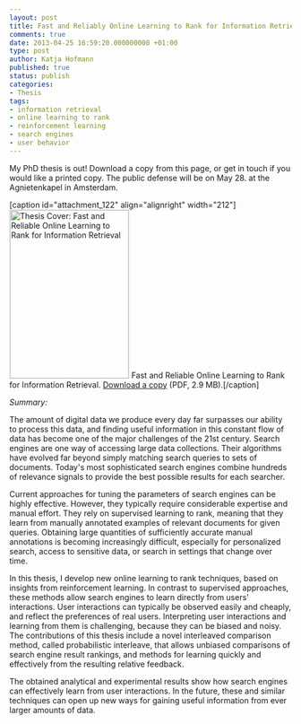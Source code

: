```yaml
---
layout: post
title: Fast and Reliably Online Learning to Rank for Information Retrieval
comments: true
date: 2013-04-25 16:59:20.000000000 +01:00
type: post
author: Katja Hofmann
published: true
status: publish
categories:
- Thesis
tags:
- information retrieval
- online learning to rank
- reinforcement learning
- search engines
- user behavior
---
```


My PhD thesis is out! Download a copy from this page, or get in touch if you would like a printed copy. The public defense will be on May 28. at the Agnietenkapel in Amsterdam.

[caption id="attachment_122" align="alignright" width="212"]<a href="http://khofm.files.wordpress.com/2013/04/thesis-katja-hofmann-online-learning.pdf"><img class="size-medium wp-image-122" style="border:1px solid #DDDDDD;" alt="Thesis Cover: Fast and Reliable Online Learning to Rank for Information Retrieval" src="{{ site.baseurl }}/assets/thesis-cover-katja-hofmann.png?w=212" width="212" height="300" /></a> Fast and Reliable Online Learning to Rank for Information Retrieval. <a href="http://khofm.files.wordpress.com/2013/04/thesis-katja-hofmann-online-learning.pdf">Download a copy</a> (PDF, 2.9 MB).[/caption]

*Summary:*

The amount of digital data we produce every day far surpasses our ability to process this data, and finding useful information in this constant flow of data has become one of the major challenges of the 21st century. Search engines are one way of accessing large data collections. Their algorithms have evolved far beyond simply matching search queries to sets of documents. Today's most sophisticated search engines combine hundreds of relevance signals to provide the best possible results for each searcher.

Current approaches for tuning the parameters of search engines can be highly effective. However, they typically require considerable expertise and manual effort. They rely on supervised learning to rank, meaning that they learn from manually annotated examples of relevant documents for given queries. Obtaining large quantities of sufficiently accurate manual annotations is becoming increasingly difficult, especially for personalized search, access to sensitive data, or search in settings that change over time.

In this thesis, I develop new online learning to rank techniques, based on insights from reinforcement learning. In contrast to supervised approaches, these methods allow search engines to learn directly from users' interactions. User interactions can typically be observed easily and cheaply, and reflect the preferences of real users. Interpreting user interactions and learning from them is challenging, because they can be biased and noisy. The contributions of this thesis include a novel interleaved comparison method, called probabilistic interleave, that allows unbiased comparisons of search engine result rankings, and methods for learning quickly and effectively from the resulting relative feedback.

The obtained analytical and experimental results show how search engines can effectively learn from user interactions. In the future, these and similar techniques can open up new ways for gaining useful information from ever larger amounts of data.
